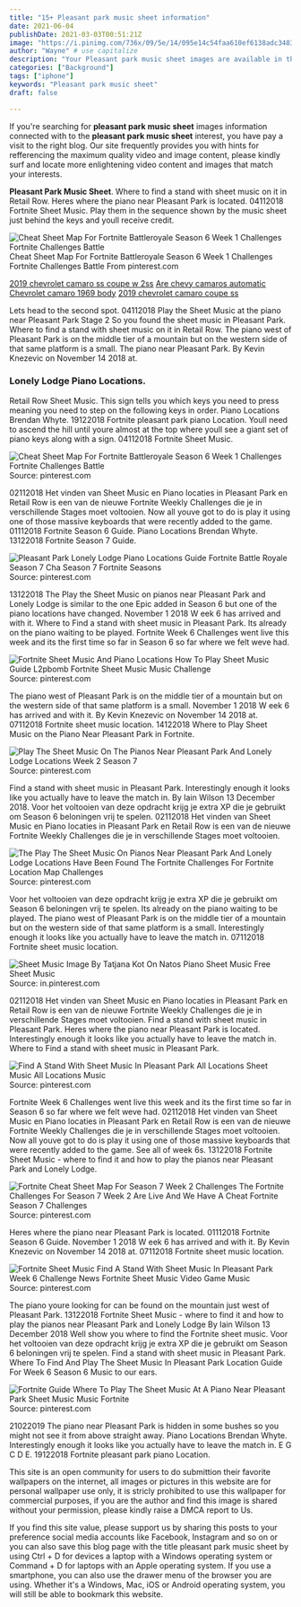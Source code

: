 ```yaml
---
title: "15+ Pleasant park music sheet information"
date: 2021-06-04
publishDate: 2021-03-03T00:51:21Z
image: "https://i.pinimg.com/736x/09/5e/14/095e14c54faa610ef6138adc348361e0.jpg"
author: "Wayne" # use capitalize
description: "Your Pleasant park music sheet images are available in this site. Pleasant park music sheet are a topic that is being searched for and liked by netizens today. You can Download the Pleasant park music sheet files here. Get all royalty-free vectors."
categories: ["Background"]
tags: ["iphone"]
keywords: "Pleasant park music sheet"
draft: false

---
```


If you're searching for **pleasant park music sheet** images information connected with to the **pleasant park music sheet** interest, you have pay a visit to the right  blog.  Our site frequently  provides you with  hints  for refferencing  the maximum  quality video and image  content, please kindly surf and locate more enlightening video content and images  that match your interests.

**Pleasant Park Music Sheet**. Where to find a stand with sheet music on it in Retail Row. Heres where the piano near Pleasant Park is located. 04112018 Fortnite Sheet Music. Play them in the sequence shown by the music sheet just behind the keys and youll receive credit.

![Cheat Sheet Map For Fortnite Battleroyale Season 6 Week 1 Challenges Fortnite Challenges Battle](https://i.pinimg.com/originals/f9/5a/1f/f95a1f5c2e4e9924b6ab69d66ab06f23.jpg "Cheat Sheet Map For Fortnite Battleroyale Season 6 Week 1 Challenges Fortnite Challenges Battle")
Cheat Sheet Map For Fortnite Battleroyale Season 6 Week 1 Challenges Fortnite Challenges Battle From pinterest.com

[2019 chevrolet camaro ss coupe w 2ss](/2019-chevrolet-camaro-ss-coupe-w-2ss/)
[Are chevy camaros automatic](/are-chevy-camaros-automatic/)
[Chevrolet camaro 1969 body](/chevrolet-camaro-1969-body/)
[2019 chevrolet camaro coupe ss](/2019-chevrolet-camaro-coupe-ss/)

Lets head to the second spot. 04112018 Play the Sheet Music at the piano near Pleasant Park Stage 2 So you found the sheet music in Pleasant Park. Where to find a stand with sheet music on it in Retail Row. The piano west of Pleasant Park is on the middle tier of a mountain but on the western side of that same platform is a small. The piano near Pleasant Park. By Kevin Knezevic on November 14 2018 at.

### Lonely Lodge Piano Locations.

Retail Row Sheet Music. This sign tells you which keys you need to press meaning you need to step on the following keys in order. Piano Locations Brendan Whyte. 19122018 Fortnite pleasant park piano Location. Youll need to ascend the hill until youre almost at the top where youll see a giant set of piano keys along with a sign. 04112018 Fortnite Sheet Music.


![Cheat Sheet Map For Fortnite Battleroyale Season 6 Week 1 Challenges Fortnite Challenges Battle](https://i.pinimg.com/originals/f9/5a/1f/f95a1f5c2e4e9924b6ab69d66ab06f23.jpg "Cheat Sheet Map For Fortnite Battleroyale Season 6 Week 1 Challenges Fortnite Challenges Battle")
Source: pinterest.com

02112018 Het vinden van Sheet Music en Piano locaties in Pleasant Park en Retail Row is een van de nieuwe Fortnite Weekly Challenges die je in verschillende Stages moet voltooien. Now all youve got to do is play it using one of those massive keyboards that were recently added to the game. 01112018 Fortnite Season 6 Guide. Piano Locations Brendan Whyte. 13122018 Fortnite Season 7 Guide.

![Pleasant Park Lonely Lodge Piano Locations Guide Fortnite Battle Royale Season 7 Cha Season 7 Fortnite Seasons](https://i.pinimg.com/originals/68/c6/ab/68c6ab5a8a72d162554bdab09247de2c.jpg "Pleasant Park Lonely Lodge Piano Locations Guide Fortnite Battle Royale Season 7 Cha Season 7 Fortnite Seasons")
Source: pinterest.com

13122018 The Play the Sheet Music on pianos near Pleasant Park and Lonely Lodge is similar to the one Epic added in Season 6 but one of the piano locations have changed. November 1 2018 W eek 6 has arrived and with it. Where to Find a stand with sheet music in Pleasant Park. Its already on the piano waiting to be played. Fortnite Week 6 Challenges went live this week and its the first time so far in Season 6 so far where we felt weve had.

![Fortnite Sheet Music And Piano Locations How To Play Sheet Music Guide L2pbomb Fortnite Sheet Music Music Challenge](https://i.pinimg.com/originals/e3/52/1c/e3521ccc453ecea21cc82571d8378da5.jpg "Fortnite Sheet Music And Piano Locations How To Play Sheet Music Guide L2pbomb Fortnite Sheet Music Music Challenge")
Source: pinterest.com

The piano west of Pleasant Park is on the middle tier of a mountain but on the western side of that same platform is a small. November 1 2018 W eek 6 has arrived and with it. By Kevin Knezevic on November 14 2018 at. 07112018 Fortnite sheet music location. 14122018 Where to Play Sheet Music on the Piano Near Pleasant Park in Fortnite.

![Play The Sheet Music On The Pianos Near Pleasant Park And Lonely Lodge Locations Week 2 Season 7](https://i.pinimg.com/600x315/d2/5d/30/d25d30bddb03850c7d69e65faa7db25d.jpg "Play The Sheet Music On The Pianos Near Pleasant Park And Lonely Lodge Locations Week 2 Season 7")
Source: pinterest.com

Find a stand with sheet music in Pleasant Park. Interestingly enough it looks like you actually have to leave the match in. By Iain Wilson 13 December 2018. Voor het voltooien van deze opdracht krijg je extra XP die je gebruikt om Season 6 beloningen vrij te spelen. 02112018 Het vinden van Sheet Music en Piano locaties in Pleasant Park en Retail Row is een van de nieuwe Fortnite Weekly Challenges die je in verschillende Stages moet voltooien.

![The Play The Sheet Music On Pianos Near Pleasant Park And Lonely Lodge Locations Have Been Found The Fortnite Challenges For Fortnite Location Map Challenges](https://i.pinimg.com/originals/46/c2/58/46c258a1fdd6dc014537d285307479ca.jpg "The Play The Sheet Music On Pianos Near Pleasant Park And Lonely Lodge Locations Have Been Found The Fortnite Challenges For Fortnite Location Map Challenges")
Source: pinterest.com

Voor het voltooien van deze opdracht krijg je extra XP die je gebruikt om Season 6 beloningen vrij te spelen. Its already on the piano waiting to be played. The piano west of Pleasant Park is on the middle tier of a mountain but on the western side of that same platform is a small. Interestingly enough it looks like you actually have to leave the match in. 07112018 Fortnite sheet music location.

![Sheet Music Image By Tatjana Kot On Natos Piano Sheet Music Free Sheet Music](https://i.pinimg.com/474x/91/5a/90/915a90a66ad84e37d29fb778635d913d.jpg "Sheet Music Image By Tatjana Kot On Natos Piano Sheet Music Free Sheet Music")
Source: in.pinterest.com

02112018 Het vinden van Sheet Music en Piano locaties in Pleasant Park en Retail Row is een van de nieuwe Fortnite Weekly Challenges die je in verschillende Stages moet voltooien. Find a stand with sheet music in Pleasant Park. Heres where the piano near Pleasant Park is located. Interestingly enough it looks like you actually have to leave the match in. Where to Find a stand with sheet music in Pleasant Park.

![Find A Stand With Sheet Music In Pleasant Park All Locations Sheet Music All Locations Music](https://i.ytimg.com/vi/tTRbBdmv1QA/maxresdefault.jpg "Find A Stand With Sheet Music In Pleasant Park All Locations Sheet Music All Locations Music")
Source: pinterest.com

Fortnite Week 6 Challenges went live this week and its the first time so far in Season 6 so far where we felt weve had. 02112018 Het vinden van Sheet Music en Piano locaties in Pleasant Park en Retail Row is een van de nieuwe Fortnite Weekly Challenges die je in verschillende Stages moet voltooien. Now all youve got to do is play it using one of those massive keyboards that were recently added to the game. See all of week 6s. 13122018 Fortnite Sheet Music - where to find it and how to play the pianos near Pleasant Park and Lonely Lodge.

![Fortnite Cheat Sheet Map For Season 7 Week 2 Challenges The Fortnite Challenges For Season 7 Week 2 Are Live And We Have A Cheat Fortnite Season 7 Challenges](https://i.pinimg.com/originals/3f/64/c4/3f64c4f8b488de491bbffef7afbdb62e.jpg "Fortnite Cheat Sheet Map For Season 7 Week 2 Challenges The Fortnite Challenges For Season 7 Week 2 Are Live And We Have A Cheat Fortnite Season 7 Challenges")
Source: pinterest.com

Heres where the piano near Pleasant Park is located. 01112018 Fortnite Season 6 Guide. November 1 2018 W eek 6 has arrived and with it. By Kevin Knezevic on November 14 2018 at. 07112018 Fortnite sheet music location.

![Fortnite Sheet Music Find A Stand With Sheet Music In Pleasant Park Week 6 Challenge News Fortnite Sheet Music Video Game Music](https://i.pinimg.com/564x/cc/bd/b1/ccbdb1b3db993f86001bc3cb8ba7dc81.jpg "Fortnite Sheet Music Find A Stand With Sheet Music In Pleasant Park Week 6 Challenge News Fortnite Sheet Music Video Game Music")
Source: pinterest.com

The piano youre looking for can be found on the mountain just west of Pleasant Park. 13122018 Fortnite Sheet Music - where to find it and how to play the pianos near Pleasant Park and Lonely Lodge By Iain Wilson 13 December 2018 Well show you where to find the Fortnite sheet music. Voor het voltooien van deze opdracht krijg je extra XP die je gebruikt om Season 6 beloningen vrij te spelen. Find a stand with sheet music in Pleasant Park. Where To Find And Play The Sheet Music In Pleasant Park Location Guide For Week 6 Season 6 Music to our ears.

![Fortnite Guide Where To Play The Sheet Music At A Piano Near Pleasant Park Sheet Music Music Fortnite](https://i.pinimg.com/736x/09/5e/14/095e14c54faa610ef6138adc348361e0.jpg "Fortnite Guide Where To Play The Sheet Music At A Piano Near Pleasant Park Sheet Music Music Fortnite")
Source: pinterest.com

21022019 The piano near Pleasant Park is hidden in some bushes so you might not see it from above straight away. Piano Locations Brendan Whyte. Interestingly enough it looks like you actually have to leave the match in. E G C D E. 19122018 Fortnite pleasant park piano Location.

This site is an open community for users to do submittion their favorite wallpapers on the internet, all images or pictures in this website are for personal wallpaper use only, it is stricly prohibited to use this wallpaper for commercial purposes, if you are the author and find this image is shared without your permission, please kindly raise a DMCA report to Us.

If you find this site value, please support us by sharing this posts to your preference social media accounts like Facebook, Instagram and so on or you can also save this blog page with the title pleasant park music sheet by using Ctrl + D for devices a laptop with a Windows operating system or Command + D for laptops with an Apple operating system. If you use a smartphone, you can also use the drawer menu of the browser you are using. Whether it's a Windows, Mac, iOS or Android operating system, you will still be able to bookmark this website.
